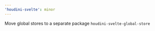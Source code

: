 ```yaml
---
'houdini-svelte': minor
---
```


Move global stores to a separate package `houdini-svelte-global-store`
